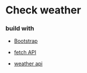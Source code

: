 ﻿# Check weather

### build with

- [Bootstrap]('getbootstrap.com')

- [fetch API]('https://developer.mozilla.org/en-US/docs/Web/API/Fetch_API/Using_Fetch')

- [weather api]('openweathermap.org/api')
